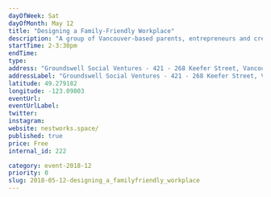 ```yaml
---
dayOfWeek: Sat
dayOfMonth: May 12
title: "Designing a Family-Friendly Workplace"
description: "A group of Vancouver-based parents, entrepreneurs and creatives are developing the business case for Nestworks, a new non-profit startup dedicated to reimagining work/life balance. If this resonates with you, bring your ideas to help us grow this exciting project! How could we redesign our workplaces to better accommodate our family needs? What opportunities for social innovation, creativity and improved mental health - among other positive impacts - may present themselves when we reframe the traditional binary of \"work\" and \"life\" to be more integrated, instead of separate?"
startTime: 2-3:30pm
endTime: 
type: 
address: "Groundswell Social Ventures - 421 - 268 Keefer Street, Vancouver, British Columbia, Vancouver, BC, Canada"
addressLabel: "Groundswell Social Ventures - 421 - 268 Keefer Street, Vancouver, British Columbia"
latitude: 49.279182
longitude: -123.09803
eventUrl: 
eventUrlLabel: 
twitter: 
instagram: 
website: nestworks.space/
published: true
price: Free
internal_id: 222

category: event-2018-12
priority: 0
slug: 2018-05-12-designing_a_familyfriendly_workplace
---
```


